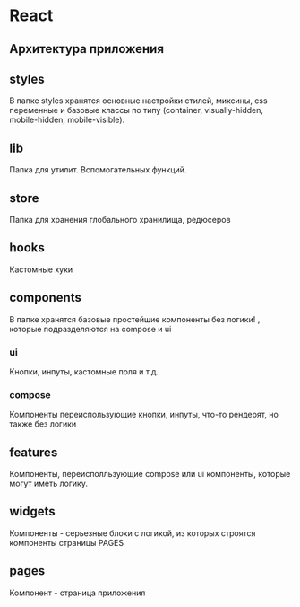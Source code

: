 # React 

## Архитектура приложения

## styles
В папке styles хранятся основные настройки стилей, миксины, css переменные и базовые классы по типу
(container, visually-hidden, mobile-hidden, mobile-visible).

## lib
Папка для утилит. Вспомогательных функций. 

## store
Папка для хранения глобального хранилища, редюсеров

## hooks
Кастомные хуки

## components
В папке хранятся базовые простейшие компоненты без логики!
, которые подразделяются на compose и ui

### ui
Кнопки, инпуты, кастомные поля и т.д.

### compose 
Компоненты переиспользующие кнопки, инпуты, что-то рендерят, но также без логики

## features
Компоненты, переисполльзующие compose или ui компоненты, которые могут иметь логику.

## widgets
Компоненты - серьезные блоки с логикой, из которых строятся компоненты страницы PAGES

## pages
Компонент - страница приложения